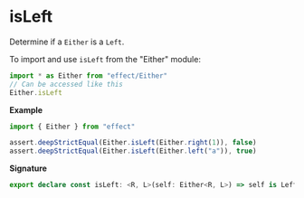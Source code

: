 # isLeft

Determine if a `Either` is a `Left`.

To import and use `isLeft` from the "Either" module:

```ts
import * as Either from "effect/Either"
// Can be accessed like this
Either.isLeft
```

**Example**

```ts
import { Either } from "effect"

assert.deepStrictEqual(Either.isLeft(Either.right(1)), false)
assert.deepStrictEqual(Either.isLeft(Either.left("a")), true)
```

**Signature**

```ts
export declare const isLeft: <R, L>(self: Either<R, L>) => self is Left<L, R>
```
